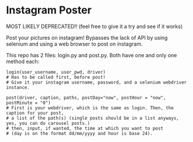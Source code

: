  # Instagram Poster

MOST LIKELY DEPRECATED!! (feel free to give it a try and see if it works)
 
Post your pictures on instagram! Bypasses the lack of API by using selenium and using a web browser to post on instagram.
 
This repo has 2 files: login.py and post.py. Both have one and only one method each:

    login(user_username, user_pwd, driver)
    # Has to be called first, before post!
    # Give it your instagram username, password, and a selenium webdriver instance.
   
    post(driver, caption, paths, postDay="now", postHour = "now", postMinute = "0")
    # First is your webdriver, which is the same as login. Then, the caption for your post,
    # a list of the path(s) (single posts should be in a list anyways, yes, you can do carousel posts.)
    # then, input, if wanted, the time at which you want to post
    # (day is on the format dd/mm/yyyy and hour is base 24).
